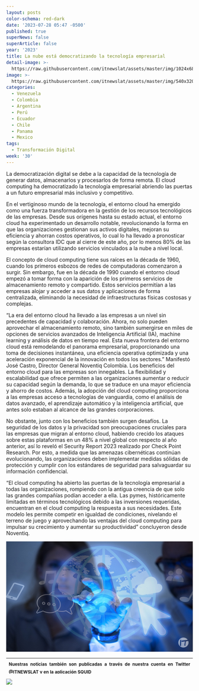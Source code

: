 ```yaml
---
layout: posts
color-schema: red-dark
date: '2023-07-28 05:47 -0500'
published: true
superNews: false
superArticle: false
year: '2023'
title: La nube está democratizando la tecnología empresarial
detail-image: >-
  https://raw.githubusercontent.com/itnewslat/assets/master/img/1024x680/cloud-access-g.jpg
image: >-
  https://raw.githubusercontent.com/itnewslat/assets/master/img/540x320/cloud-access-p.jpg
categories:
  - Venezuela
  - Colombia
  - Argentina
  - Perú
  - Ecuador
  - Chile
  - Panama
  - Mexico
tags:
  - Transformación Digital
week: '30'
---
```

La democratización digital se debe a la capacidad de la tecnología de generar datos, almacenarlos y procesarlos de forma remota. El cloud computing ha democratizado la tecnología empresarial abriendo las puertas a un futuro empresarial más inclusivo y competitivo.

En el vertiginoso mundo de la tecnología, el entorno cloud ha emergido como una fuerza transformadora en la gestión de los recursos tecnológicos de las empresas. Desde sus orígenes hasta su estado actual, el entorno cloud ha experimentado un desarrollo notable, revolucionando la forma en que las organizaciones gestionan sus activos digitales, mejoran su eficiencia y ahorran costos operativos, lo cual lo ha llevado a pronosticar según la consultora IDC que al cierre de este año, por lo menos 80% de las empresas estarían utilizando servicios vinculados a la nube a nivel local.

El concepto de cloud computing tiene sus raíces en la década de 1960, cuando los primeros esbozos de redes de computadoras comenzaron a surgir. Sin embargo, fue en la década de 1990 cuando el entorno cloud empezó a tomar forma con la aparición de los primeros servicios de almacenamiento remoto y compartido. Estos servicios permitían a las empresas alojar y acceder a sus datos y aplicaciones de forma centralizada, eliminando la necesidad de infraestructuras físicas costosas y complejas.

“La era del entorno cloud ha llevado a las empresas a un nivel sin precedentes de capacidad y colaboración. Ahora, no solo pueden aprovechar el almacenamiento remoto, sino también sumergirse en miles de opciones de servicios avanzados de Inteligencia Artificial (IA), machine learning y análisis de datos en tiempo real. Esta nueva frontera del entorno cloud está remodelando el panorama empresarial, proporcionando una toma de decisiones instantánea, una eficiencia operativa optimizada y una aceleración exponencial de la innovación en todos los sectores.” Manifestó José Castro, Director General Noventiq Colombia.
Los beneficios del entorno cloud para las empresas son innegables. La flexibilidad y escalabilidad que ofrece permiten a las organizaciones aumentar o reducir su capacidad según la demanda, lo que se traduce en una mayor eficiencia y ahorro de costos. Además, la adopción del cloud computing proporciona a las empresas acceso a tecnologías de vanguardia, como el análisis de datos avanzado, el aprendizaje automático y la inteligencia artificial, que antes solo estaban al alcance de las grandes corporaciones.

No obstante, junto con los beneficios también surgen desafíos. La seguridad de los datos y la privacidad son preocupaciones cruciales para las empresas que migran al entorno cloud, habiendo crecido los ataques sobre estas plataformas en un 48% a nivel global con respecto al año anterior, así lo reveló el Security Report 2023 realizado por Check Point Research. Por esto, a medida que las amenazas cibernéticas continúan evolucionando, las organizaciones deben implementar medidas sólidas de protección y cumplir con los estándares de seguridad para salvaguardar su información confidencial.

“El cloud computing ha abierto las puertas de la tecnología empresarial a todas las organizaciones, rompiendo con la antigua creencia de que solo las grandes compañías podían acceder a ella. Las pymes, históricamente limitadas en términos tecnológicos debido a las inversiones requeridas, encuentran en el cloud computing la respuesta a sus necesidades. Este modelo les permite competir en igualdad de condiciones, nivelando el terreno de juego y aprovechando las ventajas del cloud computing para impulsar su crecimiento y aumentar su productividad” concluyeron desde Noventiq. 

![](https://raw.githubusercontent.com/itnewslat/assets/master/img/540x320/cloud-access-p.jpg)

<table style="height: 42px;" width="569">
<tbody>
<tr>
<td style="text-align: justify;"><sub><strong>Nuestras noticias también son publicadas a través de nuestra cuenta en Twitter <a href="https://twitter.com/itnewslat?lang=es">@ITNEWSLAT</a> y en la aplicación <a href="https://squidapp.co/en/">SQUID</a></strong></sub></td>
</tr>
</tbody>
</table>
<img src="https://tracker.metricool.com/c3po.jpg?hash=56f88a41e39ab42c063cc51676587a04"/>